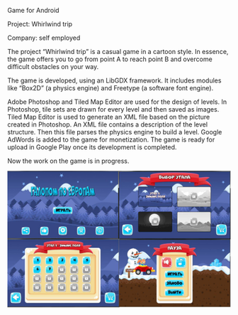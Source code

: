 Game for Android

Project: Whirlwind trip

Company: self employed

The project “Whirlwind trip” is a casual game in a cartoon style. In essence, the game offers you to go from point A to reach point B and overcome difficult obstacles on your way.

The game is developed, using an LibGDX framework. It includes modules like “Box2D” (a physics engine) and Freetype (a software font engine).

Adobe Photoshop and Tiled Map Editor are used for the design of levels. In Photoshop, tile sets are drawn for every level and then saved as images. Tiled Map Editor is used to generate an XML file based on the picture created in Photoshop. An XML file contains a description of the level structure. Then this file parses the physics engine to build a level. Google AdWords is added to the game for monetization. The game is ready for upload in Google Play once its development is completed.

Now the work on the game is in progress.

![Иллюстрация к проекту](https://github.com/ArtPreD/Project-Whirlwind-trip-/blob/master/preview.jpg)

